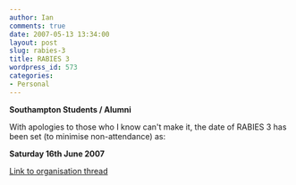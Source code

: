 ```yaml
---
author: Ian
comments: true
date: 2007-05-13 13:34:00
layout: post
slug: rabies-3
title: RABIES 3
wordpress_id: 573
categories:
- Personal
---
```


<b>Southampton Students / Alumni</b>  

With apologies to those who I know can't make it, the date of RABIES 3 has been set (to minimise non-attendance) as:  

<b>Saturday 16th June 2007</b>  

<a href="http://tsuki-chama.livejournal.com/149383.html">Link to organisation thread</a>
